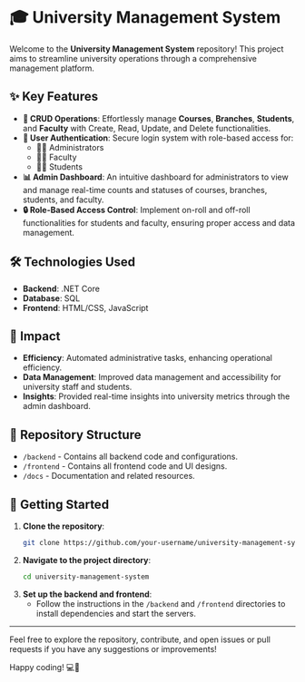# 🎓 University Management System

Welcome to the **University Management System** repository! This project aims to streamline university operations through a comprehensive management platform.

## ✨ Key Features

- **🔄 CRUD Operations**: Effortlessly manage **Courses**, **Branches**, **Students**, and **Faculty** with Create, Read, Update, and Delete functionalities.
- **🔐 User Authentication**: Secure login system with role-based access for:
  - 🧑‍🏫 Administrators
  - 👩‍🏫 Faculty
  - 👨‍🎓 Students
- **📊 Admin Dashboard**: An intuitive dashboard for administrators to view and manage real-time counts and statuses of courses, branches, students, and faculty.
- **🔒 Role-Based Access Control**: Implement on-roll and off-roll functionalities for students and faculty, ensuring proper access and data management.

## 🛠️ Technologies Used

- **Backend**: .NET Core
- **Database**: SQL
- **Frontend**: HTML/CSS, JavaScript

## 🌟 Impact

- **Efficiency**: Automated administrative tasks, enhancing operational efficiency.
- **Data Management**: Improved data management and accessibility for university staff and students.
- **Insights**: Provided real-time insights into university metrics through the admin dashboard.

## 📂 Repository Structure

- `/backend` - Contains all backend code and configurations.
- `/frontend` - Contains all frontend code and UI designs.
- `/docs` - Documentation and related resources.

## 🚀 Getting Started

1. **Clone the repository**:
    ```bash
    git clone https://github.com/your-username/university-management-system.git
    ```
2. **Navigate to the project directory**:
    ```bash
    cd university-management-system
    ```
3. **Set up the backend and frontend**:
    - Follow the instructions in the `/backend` and `/frontend` directories to install dependencies and start the servers.

---

Feel free to explore the repository, contribute, and open issues or pull requests if you have any suggestions or improvements!

Happy coding! 💻🚀
